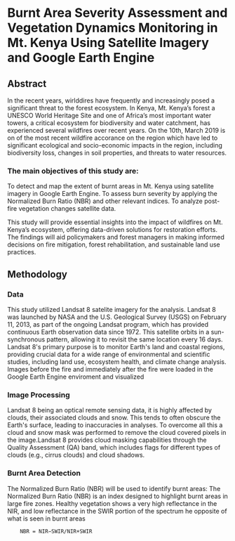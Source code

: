 # Burnt Area Severity Assessment and Vegetation Dynamics Monitoring in Mt. Kenya Using Satellite Imagery and Google Earth Engine
## Abstract
In the recent years, wirlddires have frequently and increasingly posed a significant threat to the forest ecosystem. In Kenya, Mt. Kenya’s forest a UNESCO World Heritage Site and one of Africa’s most important water towers, a critical ecosystem for biodiversity and water catchment, has experienced several wildfires over recent years. On the 10th, March 2019 is on of the most recent wildfire accorance on the region which have led to significant ecological and socio-economic impacts in the region, including biodiversity loss, changes in soil properties, and threats to water resources. 

### The main objectives of this study are:

To detect and map the extent of burnt areas in Mt. Kenya using satellite imagery in Google Earth Engine.
To assess burn severity by applying the Normalized Burn Ratio (NBR) and other relevant indices.
To analyze post-fire vegetation changes satellite data.

This study will provide essential insights into the impact of wildfires on Mt. Kenya’s ecosystem, offering data-driven solutions for restoration efforts. The findings will aid policymakers and forest managers in making informed decisions on fire mitigation, forest rehabilitation, and sustainable land use practices.

## Methodology
### Data
This study utilized Landsat 8 satelite imagery for the analysis. Landsat 8 was launched by NASA and the U.S. Geological Survey (USGS) on February 11, 2013, as part of the ongoing Landsat program, which has provided continuous Earth observation data since 1972. This satellite orbits in a sun-synchronous pattern, allowing it to revisit the same location every 16 days. Landsat 8's primary purpose is to monitor Earth's land and coastal regions, providing crucial data for a wide range of environmental and scientific studies, including land use, ecosystem health, and climate change analysis.
Images before the fire and immediately after the fire were loaded in the Google Earth Engine enviroment and visualized

### Image Processing
Landsat 8 being an optical remote sensing data, it is highly affected by clouds, their associated clouds and snow. This tends to often obscure the Earth's surface, leading to inaccuracies in analyses. To overcome all this a cloud and snow mask was performed to remove the cloud covered pixels in the image.Landsat 8 provides cloud masking capabilities through the Quality Assessment (QA) band, which includes flags for different types of clouds (e.g., cirrus clouds) and cloud shadows.
### Burnt Area Detection
The Normalized Burn Ratio (NBR) will be used to identify burnt areas:
The Normalized Burn Ratio (NBR) is an index designed to highlight burnt areas in large fire zones.  Healthy vegetation shows a very high reflectance in the NIR, and low reflectance in the SWIR portion of the spectrum he opposite of what is seen in burnt areas
       
        NBR = NIR−SWIR/NIR+SWIR

### 
     

​

